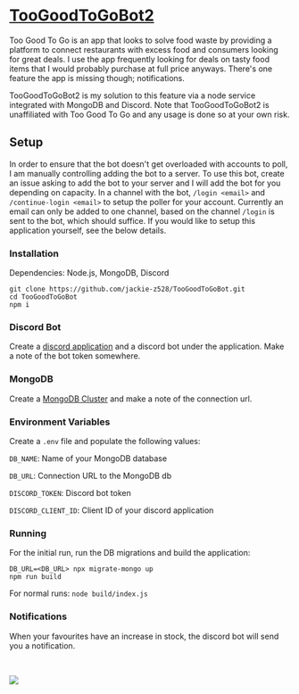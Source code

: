 # [TooGoodToGoBot2](https://github.com/jackie-z528/TooGoodToGoBot2)
Too Good To Go is an app that looks to solve food waste by providing a platform to connect restaurants with excess food and consumers looking for great deals. I use the app frequently looking for deals on tasty food items that I would probably purchase at full price anyways. There's one feature the app is missing though; notifications.

TooGoodToGoBot2 is my solution to this feature via a node service integrated with MongoDB and Discord. Note that TooGoodToGoBot2 is unaffiliated with Too Good To Go and any usage is done so at your own risk.

## Setup
In order to ensure that the bot doesn't get overloaded with accounts to poll, I am manually controlling adding the bot to a server. To use this bot, create an issue asking to add the bot to your server and I will add the bot for you depending on capacity. In a channel with the bot, `/login <email>` and `/continue-login <email>` to setup the poller for your account. Currently an email can only be added to one channel, based on the channel `/login` is sent to the bot, which should suffice. If you would like to setup this application yourself, see the below details.

### Installation
Dependencies: Node.js, MongoDB, Discord
```
git clone https://github.com/jackie-z528/TooGoodToGoBot.git
cd TooGoodToGoBot
npm i
```
### Discord Bot
Create a [discord application](https://discord.com/developers/applications) and a discord bot under the application. Make a note of the bot token somewhere.

### MongoDB
Create a [MongoDB Cluster](https://www.mongodb.com/basics/clusters/mongodb-cluster-setup) and make a note of the connection url.

### Environment Variables
Create a `.env` file and populate the following values:

`DB_NAME`: Name of your MongoDB database

`DB_URL`: Connection URL to the MongoDB db

`DISCORD_TOKEN`: Discord bot token

`DISCORD_CLIENT_ID`: Client ID of your discord application

### Running
For the initial run, run the DB migrations and build the application:

```
DB_URL=<DB_URL> npx migrate-mongo up
npm run build
```

For normal runs: `node build/index.js`

### Notifications
When your favourites have an increase in stock, the discord bot will send you a notification.

<br>

![](notification_preview.png)
